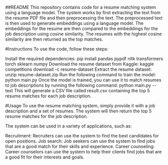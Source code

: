 
##README
This repository contains code for a resume matching system using a language model. The system works by first extracting the text from the resume PDF file and then preprocessing the text. The preprocessed text is then used to generate embeddings using a language model. The embeddings for the resume are then compared to the embeddings for the job description using cosine similarity. The resumes with the highest cosine similarity are then returned as the top matches.

#Instructions
To use the code, follow these steps:

Install the required dependencies:
pip install pandas pypdf nltk transformers torch sklearn numpy
Download the resume dataset from Kaggle:
kaggle competitions download -c resume-dataset
Extract the resume dataset:
unzip resume-dataset.zip
Run the following command to train the model:
python main.py
Once the model is trained, you can use it to match resumes to job descriptions by running the following command:
python main.py --test
This will generate a CSV file called result.csv containing the top 5 resume matches for each job description.

#Usage
To use the resume matching system, simply provide it with a job description and a set of resumes. The system will then return the top 5 resume matches for the job description.

The system can be used in a variety of applications, such as:

Recruitment: Recruiters can use the system to find the best candidates for open positions.
Job search: Job seekers can use the system to find jobs that are a good match for their skills and experience.
Career counseling: Career counselors can use the system to help their clients find jobs that are a good fit for their interests and goals.
